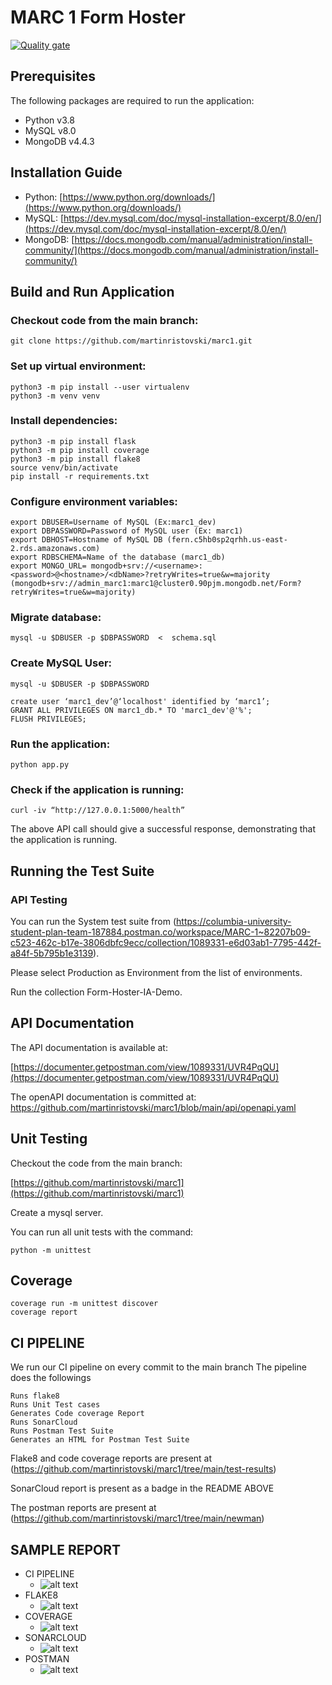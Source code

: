 # MARC 1 Form Hoster

[![Quality gate](https://sonarcloud.io/api/project_badges/quality_gate?project=martinristovski_marc1)](https://sonarcloud.io/summary/new_code?id=martinristovski_marc1)

## Prerequisites

The following packages are required to run the application:

- Python v3.8
- MySQL v8.0
- MongoDB v4.4.3

## Installation Guide

- Python: [https://www.python.org/downloads/](https://www.python.org/downloads/)
- MySQL: [https://dev.mysql.com/doc/mysql-installation-excerpt/8.0/en/](https://dev.mysql.com/doc/mysql-installation-excerpt/8.0/en/)
- MongoDB: [https://docs.mongodb.com/manual/administration/install-community/](https://docs.mongodb.com/manual/administration/install-community/)

## Build and Run Application

### Checkout code from the main branch:

```
git clone https://github.com/martinristovski/marc1.git
```

### Set up virtual environment:

```
python3 -m pip install --user virtualenv
python3 -m venv venv
```

### Install dependencies:

```
python3 -m pip install flask
python3 -m pip install coverage
python3 -m pip install flake8
source venv/bin/activate
pip install -r requirements.txt
```

### Configure environment variables:

```
export DBUSER=Username of MySQL (Ex:marc1_dev)
export DBPASSWORD=Password of MySQL user (Ex: marc1)
export DBHOST=Hostname of MySQL DB (fern.c5hb0sp2qrhh.us-east-2.rds.amazonaws.com)
export RDBSCHEMA=Name of the database (marc1_db)
export MONGO_URL= mongodb+srv://<username>:<password>@<hostname>/<dbName>?retryWrites=true&w=majority
(mongodb+srv://admin_marc1:marc1@cluster0.90pjm.mongodb.net/Form?retryWrites=true&w=majority)
```

### Migrate database:

```
mysql -u $DBUSER -p $DBPASSWORD  <  schema.sql
```

### Create MySQL User:

```
mysql -u $DBUSER -p $DBPASSWORD

create user ‘marc1_dev’@‘localhost' identified by ‘marc1’;
GRANT ALL PRIVILEGES ON marc1_db.* TO 'marc1_dev'@'%';
FLUSH PRIVILEGES;
```

### Run the application:

```
python app.py
```

### Check if the application is running:

```
curl -iv “http://127.0.0.1:5000/health”
```

The above API call should give a successful response, demonstrating that the application is running.

## Running the Test Suite

### API Testing

You can run the System test suite from (https://columbia-university-student-plan-team-187884.postman.co/workspace/MARC-1~82207b09-c523-462c-b17e-3806dbfc9ecc/collection/1089331-e6d03ab1-7795-442f-a84f-5b795b1e3139).

Please select Production as Environment from the list of environments.

Run the collection Form-Hoster-IA-Demo.

## API Documentation

The API documentation is available at:

[https://documenter.getpostman.com/view/1089331/UVR4PqQU](https://documenter.getpostman.com/view/1089331/UVR4PqQU)


The openAPI documentation is committed at:
https://github.com/martinristovski/marc1/blob/main/api/openapi.yaml

## Unit Testing

Checkout the code from the main branch:

[https://github.com/martinristovski/marc1](https://github.com/martinristovski/marc1)

Create a mysql server.

You can run all unit tests with the command:

```
python -m unittest
```

## Coverage

```
coverage run -m unittest discover
coverage report
```

## CI PIPELINE

We run our CI pipeline on every commit to the main branch
The pipeline does the followings

```
Runs flake8
Runs Unit Test cases
Generates Code coverage Report
Runs SonarCloud
Runs Postman Test Suite
Generates an HTML for Postman Test Suite
```

Flake8 and code coverage reports are present at
(https://github.com/martinristovski/marc1/tree/main/test-results)

SonarCloud report is present as a badge in the README ABOVE

The postman reports are present at
(https://github.com/martinristovski/marc1/tree/main/newman)


## SAMPLE REPORT

- CI PIPELINE
  - ![alt text](https://github.com/martinristovski/marc1/blob/main/sample_reports/Screen%20Shot%202021-12-11%20at%2011.48.39%20AM.png)
- FLAKE8
  - ![alt text](https://github.com/martinristovski/marc1/blob/main/sample_reports/Screen%20Shot%202021-12-11%20at%2011.49.04%20AM.png)
- COVERAGE
  - ![alt text](https://github.com/martinristovski/marc1/blob/main/sample_reports/Screen%20Shot%202021-12-11%20at%2011.49.54%20AM.png)
- SONARCLOUD
  - ![alt text](https://github.com/martinristovski/marc1/blob/main/sample_reports/Screen%20Shot%202021-12-11%20at%2011.45.04%20AM.png)
- POSTMAN
  - ![alt text](https://github.com/martinristovski/marc1/blob/main/sample_reports/Screen%20Shot%202021-12-11%20at%2011.49.29%20AM.png)
